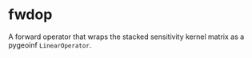 # fwdop
A forward operator that wraps the stacked sensitivity kernel matrix as a     pygeoinf `LinearOperator`.
